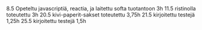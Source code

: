 8.5 Opeteltu javascriptiä, reactia, ja laitettu softa tuotantoon 3h
11.5 ristinolla toteutettu 3h
20.5 kivi-paperit-sakset toteutettu 3,75h
21.5 kirjoitettu testejä 1,25h
25.5 kirjoitettu testejä 1,5h
